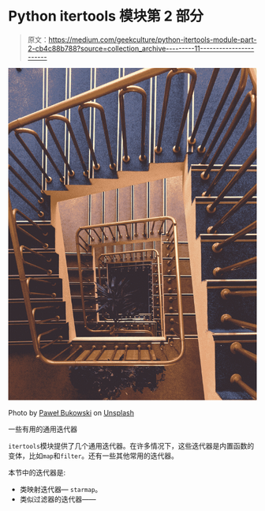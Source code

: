 # Python itertools 模块第 2 部分

> 原文：<https://medium.com/geekculture/python-itertools-module-part-2-cb4c88b788?source=collection_archive---------11----------------------->

![](img/6513cffb65ffb273d59d58e3920d012c.png)

Photo by [Paweł Bukowski](https://unsplash.com/@bukowski?utm_source=medium&utm_medium=referral) on [Unsplash](https://unsplash.com?utm_source=medium&utm_medium=referral)

一些有用的通用迭代器

`itertools`模块提供了几个通用迭代器。在许多情况下，这些迭代器是内置函数的变体，比如`map`和`filter`。还有一些其他常用的迭代器。

本节中的迭代器是:

*   类映射迭代器— `starmap`。
*   类似过滤器的迭代器——